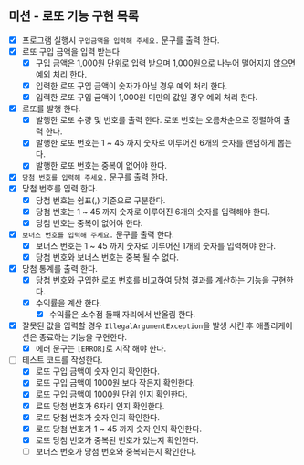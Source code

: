 ## 미션 - 로또 기능 구현 목록
- [x] 프로그램 실행시 ``구입금액을 입력해 주세요.`` 문구를 출력 한다.
- [x] 로또 구입 금액을 입력 받는다
  - [x] 구입 금액은 1,000원 단위로 입력 받으며 1,000원으로 나누어 떨어지지 않으면 예외 처리 한다.
  - [x] 입력한 로또 구입 금액이 숫자가 아닐 경우 예외 처리 한다.
  - [x] 입력한 로또 구입 금액이 1,000원 미만의 값일 경우 예외 처리 한다.
- [x] 로또를 발행 한다.
  - [x] 발행한 로또 수량 및 번호를 출력 한다. 로또 번호는 오름차순으로 정렬하여 출력 한다.
  - [x] 발행한 로또 번호는 1 ~ 45 까지 숫자로 이루어진 6개의 숫자를 랜덤하게 뽑는다.
  - [x] 발행한 로또 번호는 중복이 없어야 한다.
- [x] ``당첨 번호를 입력해 주세요.`` 문구를 출력 한다.
- [x] 당첨 번호를 입력 한다.
  - [x] 당첨 번호는 쉼표(,) 기준으로 구분한다.
  - [x] 당첨 번호는 1 ~ 45 까지 숫자로 이루어진 6개의 숫자를 입력해야 한다.
  - [x] 당첨 번호는 중복이 없어야 한다.
- [x] ``보너스 번호를 입력해 주세요.`` 문구를 출력 한다.
  - [x] 보너스 번호는 1 ~ 45 까지 숫자로 이루어진 1개의 숫자를 입력해야 한다.
  - [x] 당첨 번호와 보너스 번호는 중복 될 수 없다.
- [x] 당첨 통계를 출력 한다.
  - [x] 당첨 번호와 구입한 로또 번호를 비교하여 당첨 결과를 계산하는 기능을 구현한다.
  - [x] 수익률을 계산 한다.
    - [x] 수익률은 소수점 둘째 자리에서 반올림 한다.
- [x] 잘못된 값을 입력할 경우 ``IllegalArgumentException``을 발생 시킨 후 애플리케이션은 종료하는 기능을 구현한다.
  - [x] 에러 문구는 ``[ERROR]``로 시작 해야 한다.
- [ ] 테스트 코드를 작성한다.
  - [x] 로또 구입 금액이 숫자 인지 확인한다.
  - [x] 로또 구입 금액이 1000원 보다 작은지 확인한다.
  - [x] 로또 구입 금액이 1000원 단위 인지 확인한다.
  - [x] 로또 당첨 번호가 6자리 인지 확인한다.
  - [x] 로또 당첨 번호가 숫자 인지 확인한다.
  - [x] 로또 당첨 번호가 1 ~ 45 까지 숫자 인지 확인한다.
  - [x] 로또 당첨 번호가 중복된 번호가 있는지 확인한다.
  - [ ] 보너스 번호가 당첨 번호와 중복되는지 확인한다.
